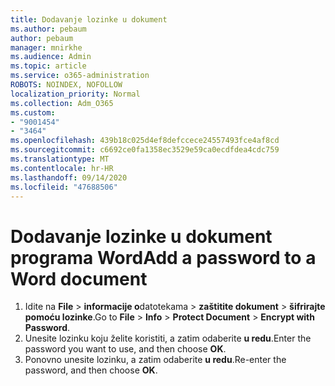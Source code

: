 ```yaml
---
title: Dodavanje lozinke u dokument
ms.author: pebaum
author: pebaum
manager: mnirkhe
ms.audience: Admin
ms.topic: article
ms.service: o365-administration
ROBOTS: NOINDEX, NOFOLLOW
localization_priority: Normal
ms.collection: Adm_O365
ms.custom:
- "9001454"
- "3464"
ms.openlocfilehash: 439b18c025d4ef8defccece24557493fce4af8cd
ms.sourcegitcommit: c6692ce0fa1358ec3529e59ca0ecdfdea4cdc759
ms.translationtype: MT
ms.contentlocale: hr-HR
ms.lasthandoff: 09/14/2020
ms.locfileid: "47688506"
---
```

# <a name="add-a-password-to-a-word-document"></a><span data-ttu-id="bfa27-102">Dodavanje lozinke u dokument programa Word</span><span class="sxs-lookup"><span data-stu-id="bfa27-102">Add a password to a Word document</span></span>

1. <span data-ttu-id="bfa27-103">Idite na **File**  >  **informacije o**datotekama  >  **zaštitite dokument**  >  **šifrirajte pomoću lozinke**.</span><span class="sxs-lookup"><span data-stu-id="bfa27-103">Go to **File** > **Info** > **Protect Document** > **Encrypt with Password**.</span></span>
2. <span data-ttu-id="bfa27-104">Unesite lozinku koju želite koristiti, a zatim odaberite **u redu**.</span><span class="sxs-lookup"><span data-stu-id="bfa27-104">Enter the password you want to use, and then choose **OK**.</span></span>
3. <span data-ttu-id="bfa27-105">Ponovno unesite lozinku, a zatim odaberite **u redu**.</span><span class="sxs-lookup"><span data-stu-id="bfa27-105">Re-enter the password, and then choose **OK**.</span></span>